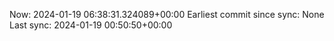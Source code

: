 Now: 2024-01-19 06:38:31.324089+00:00 Earliest commit since sync: None Last sync: 2024-01-19 00:50:50+00:00
